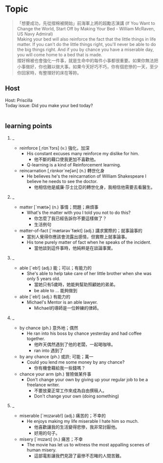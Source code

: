 # Topic

> 「想要成功，先從摺棉被開始」前海軍上將的超勵志演講 (If You Want to Change the World, Start Off by Making Your Bed - William McRaven, US Navy Admiral) <br>
> Making your bed will also reinforce the fact that the little things in life matter. If you can't do the little things right, you'll never be able to do the big things right. And if you by chance you have a miserable day, you will come home to a bed that is made. <br>
> 摺好棉被也會強化一件事，就是生命中的每件小事都很重要。如果你無法把小事做好，你也難以做大事。如果今天好巧不巧，你有個悲慘的一天，至少你回家時，有整理好的床在等妳。 <br>

## Host
Host: Priscilla
<br>Today issue: Did you make your bed today?
<br><br>
## learning points
1. _
	* reinforce  [͵riɪnˋfɔrs]  (v.)  強化，加深
		- His constant excuses many reinforce my dislike for him.
			+ 他不斷的藉口使我更加不喜歡他。
		- Q-learning is a kind of Reinforcement learning.
	* reincarnation  [͵riɪnkɑrˋneʃən]  (n.)  轉世化身
		- He believes he's the reincarnation of William Shakespeare I believe he needs to see the doctor.
			+ 他相信他是威廉·莎士比亞的轉世化身，我相信他需要去看醫生。

2. _
	* matter  [ˋmætɚ]  (n.)  事情；問題；麻煩事
		- What's the matter with you I told you not to do this?
			+ 你怎麼了我已經告訴你不要這樣做了？
			+ 生活例句
	* matter-of-fact  [ˋmætərəvˋfækt]  (adj.)  講求實際的；就事論事的
		- 當別人覺得你應該會流露出感情，但實際上就事論事。
		- His tone purely matter of fact when he speaks of the incident.
			+ 當他談到這件事時，他純粹是在談論事實。

3. _
	* able  [ˋeb!]  (adj.)  能；可以；有能力的
		- She's able to help take care of her little brother when she was only 5 years old.
			+ 當她只有5歲時，她能夠幫助照顧她的弟弟。
			+ be able to ... 能夠做到
	* able  [ˋeb!]  (adj.)  有能力的
		- Michael's Mentor is an able lawyer.
			+ Michael的導師是一位幹練的律師。

4. _
	* by chance  (ph.)  意外地；偶然
		- He ran into his boss by chance yesterday and had coffee together.
			+ 他昨天偶然遇到了他的老闆，一起喝咖啡。
			+ ran into 遇到了
	* by any chance  (ph.)  或許; 可能；萬一
		- Could you lend me some money by any chance?
			+ 你有機會藉給我一些錢嗎？
	* chance your arm  (ph.)  冒險做某件事
		- Don't change your own by giving up your regular job to be a freelance writer.
			+ 不要放棄正常工作來成為自由撰稿人。
			+ Don't change your own (doing something)

5. _
	* miserable  [ˋmɪzərəb!]  (adj.)  痛苦的；不幸的
		- He enjoys making my life miserable I hate him so much.
			+ 他喜歡讓我的生活變得悲慘，我非常討厭他。
			+ 好用的句子。
	* misery  [ˋmɪzərɪ]  (n.)  痛苦；不幸
		- The movie has let us to witness the most appalling scenes of human misery.
			+ 這部電影讓我們見證了最慘不忍睹的人間苦難。
